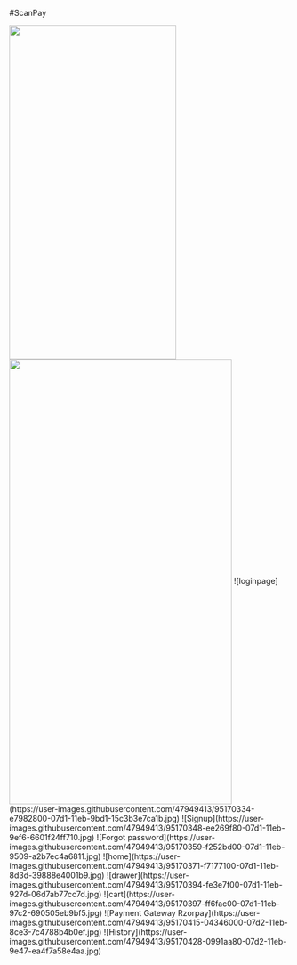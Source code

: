 #ScanPay

<img align="left" width="300" height="600" src="https://user-images.githubusercontent.com/47949413/95170311-e23add80-07d1-11eb-960c-2d7ace0604f2.jpg">
<img align="Center" width="400" height="800" src="https://user-images.githubusercontent.com/47949413/95170334-e7982800-07d1-11eb-9bd1-15c3b3e7ca1b.jpg">
![loginpage](https://user-images.githubusercontent.com/47949413/95170334-e7982800-07d1-11eb-9bd1-15c3b3e7ca1b.jpg)
![Signup](https://user-images.githubusercontent.com/47949413/95170348-ee269f80-07d1-11eb-9ef6-6601f24ff710.jpg)
![Forgot password](https://user-images.githubusercontent.com/47949413/95170359-f252bd00-07d1-11eb-9509-a2b7ec4a6811.jpg)
![home](https://user-images.githubusercontent.com/47949413/95170371-f7177100-07d1-11eb-8d3d-39888e4001b9.jpg)
![drawer](https://user-images.githubusercontent.com/47949413/95170394-fe3e7f00-07d1-11eb-927d-06d7ab77cc7d.jpg)
![cart](https://user-images.githubusercontent.com/47949413/95170397-ff6fac00-07d1-11eb-97c2-690505eb9bf5.jpg)
![Payment Gateway Rzorpay](https://user-images.githubusercontent.com/47949413/95170415-04346000-07d2-11eb-8ce3-7c4788b4b0ef.jpg)
![History](https://user-images.githubusercontent.com/47949413/95170428-0991aa80-07d2-11eb-9e47-ea4f7a58e4aa.jpg)
